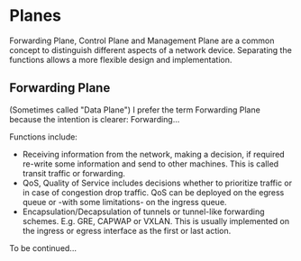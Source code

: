 # Planes
Forwarding Plane, Control Plane and Management Plane are a common concept to distinguish different aspects of a network device. Separating the functions allows a more flexible design and implementation.
## Forwarding Plane
(Sometimes called "Data Plane") I prefer the term Forwarding Plane because the intention is clearer: Forwarding... 

Functions include:
  * Receiving information from the network, making a decision, if required re-write some information and send to other machines. This is called transit traffic or forwarding.
  * QoS, Quality of Service includes decisions whether to prioritize traffic or in case of congestion drop traffic. QoS can be deployed on the egress queue or -with some limitations- on the ingress queue.
  * Encapsulation/Decapsulation of tunnels or tunnel-like forwarding schemes. E.g. GRE, CAPWAP or VXLAN. This is usually implemented on the ingress or egress interface as the first or last action. 
  
  To be continued...
